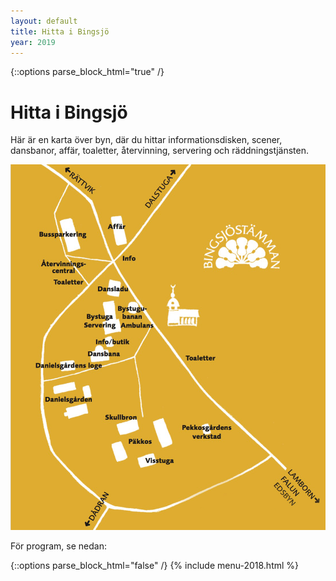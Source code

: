 ```yaml
---
layout: default
title: Hitta i Bingsjö
year: 2019
---
```


{::options parse_block_html="true" /}
<div class="glacier">

# Hitta i Bingsjö

Här är en karta över byn, där du hittar informationsdisken, scener, dansbanor, affär, toaletter, återvinning, servering och räddningstjänsten.

![](/img/karta-byn-2016.png)

För program, se nedan:

{::options parse_block_html="false" /}
{% include menu-2018.html %}

</div>
